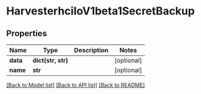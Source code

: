 # HarvesterhciIoV1beta1SecretBackup

## Properties
Name | Type | Description | Notes
------------ | ------------- | ------------- | -------------
**data** | **dict(str, str)** |  | [optional] 
**name** | **str** |  | [optional] 

[[Back to Model list]](../README.md#documentation-for-models) [[Back to API list]](../README.md#documentation-for-api-endpoints) [[Back to README]](../README.md)


